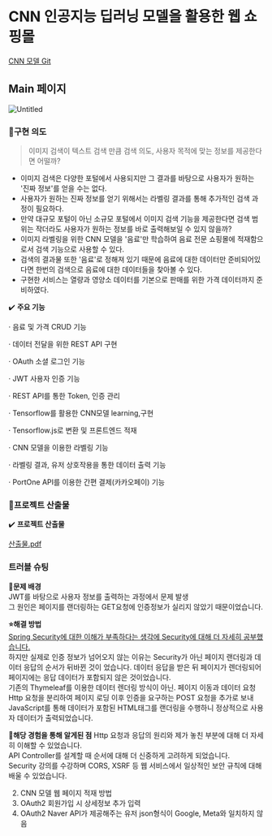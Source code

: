 CNN 인공지능 딥러닝 모델을 활용한 웹 쇼핑몰
=================================================
<a href="https://github.com/Kim-soung-won/CNN_Image_Model">CNN 모델 Git</a>

Main 페이지
-------------
![Untitled](https://github.com/Kim-soung-won/Drink-labeling/assets/105148570/dfaf8760-3eb7-4e06-b7cd-076eb1fbea79)

### 📱구현 의도
> 이미지 검색이 텍스트 검색 만큼 검색 의도, 사용자 목적에 맞는 정보를 제공한다면 어떨까?  
* 이미지 검색은 다양한 포털에서 사용되지만 그 결과를 바탕으로 사용자가 원하는 '진짜 정보'를 얻을 수는 없다.
* 사용자가 원하는 진짜 정보를 얻기 위해서는 라벨링 결과를 통해 추가적인 검색 과정이 필요하다.
* 만약 대규모 포털이 아닌 소규모 포털에서 이미지 검색 기능을 제공한다면 검색 범위는 작더라도 사용자가 원하는 정보를 바로 출력해보일 수 있지 않을까?
* 이미지 라벨링을 위한 CNN 모델을 '음료'만 학습하여 음료 전문 쇼핑몰에 적재함으로서 검색 기능으로 사용할 수 있다.
* 검색의 결과물 또한 '음료'로 정해져 있기 때문에 음료에 대한 데이터만 준비되어있다면 한번의 검색으로 음료에 대한 데이터들을 찾아볼 수 있다.
* 구현한 서비스는 열량과 영양소 데이터를 기본으로 판매를 위한 가격 데이터까지 준비하였다.


✔️ **주요 기능**

·  음료 및 가격 CRUD 기능

·  데이터 전달을 위한 REST API 구현

·  OAuth 소셜 로그인 기능

·  JWT 사용자 인증 기능

·  REST API를 통한 Token, 인증 관리

·  Tensorflow를 활용한 CNN모델 learning,구현

·  Tensorflow.js로 변환 및 프론트엔드 적재

·  CNN 모델을 이용한 라벨링 기능

·  라벨링 결과, 유저 상호작용을 통한 데이터 출력 기능

· PortOne API를 이용한 간편 결제(카카오페이) 기능


### 💼프로젝트 산출물
✔️ **프로젝트 산출물** 

[산출물.pdf]([https://drive.google.com/file/d/1vEWjyIGY1tuDGbX_SZuJmAvKO6X_keEf/view?usp=sharing](https://drive.google.com/file/d/1l_dddYCnEVWz-oKecsDQmQ9vSde1H-EO/view?usp=sharing))


### 트러블 슈팅
**🚨문제 배경**  
JWT를 바탕으로 사용자 정보를 출력하는 과정에서 문제 발생  
그 원인은 페이지를 랜더링하는 GET요청에 인증정보가 실리지 않았기 때문이었습니다.  

**⭐️해결 방법**  
[Spring Security에 대한 이해가 부족하다는 생각에 Security에 대해 더 자세히 공부했습니다.](https://rlatmddnjs0103.tistory.com/category/Spring%20Security)  
하지만 실제로 인증 정보가 넘어오지 않는 이유는 Security가 아닌 페이지 랜더링과 데이터 응답의 순서가 뒤바뀐 것이 었습니다. 데이터 응답을 받은 뒤 페이지가 렌더링되어 페이지에는 응답 데이터가 포함되지 않은 것이었습니다.  
기존의 Thymeleaf를 이용한 데이터 렌더링 방식이 아닌. 페이지 이동과 데이터 요청 Http 요청을 분리하여 페이지 로딩 이후 인증을 요구하는 POST 요청을 추가로 보내 JavaScript를 통해 데이터가 포함된 HTML태그를 랜더링을 수행하니 정상적으로 사용자 데이터가 출력되었습니다.  

**🤩해당 경험을 통해 알게된 점**
Http 요청과 응답의 원리와 제가 놓친 부분에 대해 더 자세히 이해할 수 있었습니다.  
API Controller를 설계할 때 순서에 대해 더 신중하게 고려하게 되었습니다.  
Security 강의를 수강하며 CORS, XSRF 등 웹 서비스에서 일상적인 보안 규칙에 대해 배울 수 있었습니다.  

2. CNN 모델 웹 페이지 적재 방법
3. OAuth2 회원가입 시 상세정보 추가 입력
4. OAuth2 Naver API가 제공해주는 유저 json형식이 Google, Meta와 일치하지 않음
